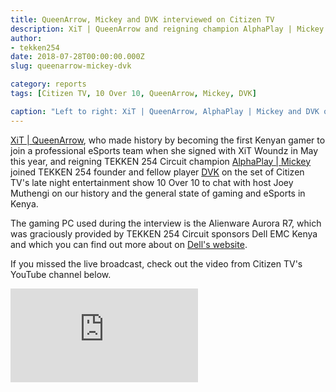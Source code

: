 ```yaml
---
title: QueenArrow, Mickey and DVK interviewed on Citizen TV
description: XiT | QueenArrow and reigning champion AlphaPlay | Mickey joined TEKKEN 254 founder and fellow player DVK on the set of Citizen TV's late night entertainment show 10 Over 10.
author:
- tekken254
date: 2018-07-28T00:00:00.000Z
slug: queenarrow-mickey-dvk

category: reports
tags: [Citizen TV, 10 Over 10, QueenArrow, Mickey, DVK]

caption: "Left to right: XiT | QueenArrow, AlphaPlay | Mickey and DVK on the set of the Citizen TV show <em>10 Over 10</em> on 27 July 2018"
---
```

<p><a href="/circuit/tekken/profile.html?id=4455946" target="_blank">XiT | QueenArrow</a>, who made history by becoming the first Kenyan gamer to join a professional eSports team when she signed with XiT Woundz in May this year, and reigning TEKKEN 254 Circuit champion <a href="/circuit/tekken/profile.html?id=2907096" target="_blank">AlphaPlay | Mickey</a> joined TEKKEN 254 founder and fellow player <a href="/circuit/tekken/profile.html?id=4092983" target="_blank">DVK</a> on the set of Citizen TV's late night entertainment show 10 Over 10 to chat with host Joey Muthengi on our history and the general state of gaming and eSports in Kenya.</p>

<p>The gaming PC used during the interview is the Alienware Aurora R7, which was graciously provided by TEKKEN 254 Circuit sponsors Dell EMC Kenya and which you can find out more about on <a href="https://www.dell.com/en-us/shop/dell-desktop-computers/alienware-aurora/spd/alienware-aurora-r7-desktop" target="_blank">Dell's website</a>.</p>

<p>If you missed the live broadcast, check out the video from Citizen TV's YouTube channel below.</p>

<div class="video-container d-flex justify-content-center mb-3">
    <iframe class="video-showcase" src="https://www.youtube.com/embed/5iuFXiz-4Sg" frameborder="0" allow="accelerometer; autoplay; clipboard-write; encrypted-media; gyroscope; picture-in-picture" allowfullscreen></iframe>
</div>